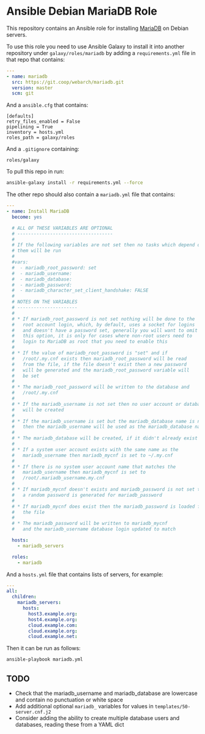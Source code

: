 # Ansible Debian MariaDB Role 

This repository contains an Ansible role for installing [MariaDB](https://mariadb.org/) on Debian servers.

To use this role you need to use Ansible Galaxy to install it into another repository under `galaxy/roles/mariadb` by adding a `requirements.yml` file in that repo that contains:

```yml
---
- name: mariadb
  src: https://git.coop/webarch/mariadb.git
  version: master
  scm: git
```

And a `ansible.cfg` that contains:

```
[defaults]
retry_files_enabled = False
pipelining = True
inventory = hosts.yml
roles_path = galaxy/roles

```

And a `.gitignore` containing:

```
roles/galaxy
```

To pull this repo in run:

```bash
ansible-galaxy install -r requirements.yml --force 
```

The other repo should also contain a `mariadb.yml` file that contains:

```yml
---
- name: Install MariaDB
  become: yes

  # ALL OF THESE VARIABLES ARE OPTIONAL
  # -----------------------------------
  #
  # If the following variables are not set then no tasks which depend on 
  # them will be run
  #
  #vars:
  #  - mariadb_root_password: set
  #  - mariadb_username:
  #  - mariadb_database:
  #  - mariadb_password: 
  #  - mariadb_character_set_client_handshake: FALSE
  #
  # NOTES ON THE VARIABLES
  # ----------------------
  #
  # * If mariadb_root_password is not set nothing will be done to the 
  #   root account login, which, by default, uses a socket for logins 
  #   and doesn't have a password set, generally you will want to omit
  #   this option, it is only for cases where non-root users need to 
  #   login to MariaDB as root that you need to enable this
  #
  # * If the value of mariadb_root_password is "set" and if 
  #   /root/.my.cnf exists then mariadb_root_password will be read 
  #   from the file, if the file doesn't exist then a new password 
  #   will be generated and the mariadb_root_password variable will 
  #   be set
  # 
  # * The mariadb_root_password will be written to the database and 
  #   /root/.my.cnf 
  #
  # * If the mariadb_username is not set then no user account or database 
  #   will be created 
  #
  # * If the mariadb_username is set but the mariadb_database name is not set 
  #   then the mariadb_username will be used as the mariadb_database name 
  # 
  # * The mariadb_database will be created, if it didn't already exist
  # 
  # * If a system user account exists with the same name as the 
  #   mariadb_username then mariadb_mycnf is set to ~/.my.cnf
  #
  # * If there is no system user account name that matches the 
  #   mariadb_username then mariadb_mycnf is set to 
  #   /root/.mariadb_username.my.cnf
  #
  # * If mariadb_mycnf doesn't exists and mariadb_password is not set then
  #   a random password is generated for mariadb_password  
  #
  # * If mariadb_mycnf does exist then the mariadb_password is loaded from
  #   the file
  #
  # * The mariadb_password will be written to mariadb_mycnf
  #   and the mariadb_username database login updated to match

  hosts:
    - mariadb_servers

  roles:
    - mariadb
```

And a `hosts.yml` file that contains lists of servers, for example:

```yml
---
all:
  children:
    mariadb_servers:
      hosts:
        host3.example.org:
        host4.example.org:
        cloud.example.com:
        cloud.example.org:
        cloud.example.net:
```

Then it can be run as follows:

```bash
ansible-playbook mariadb.yml 
```

## TODO

* Check that the mariadb_username and mariadb_database are lowercase and contain no punctuation or white space 
* Add additional optional `mariadb_` variables for values in `templates/50-server.cnf.j2`
* Consider adding the ability to create multiple database users and databases, reading these from a YAML dict
